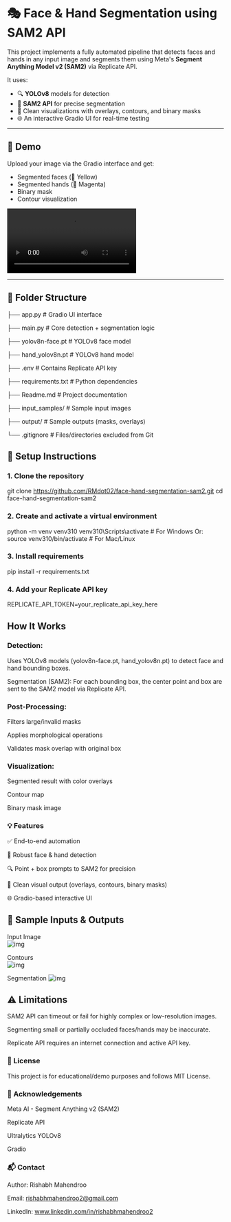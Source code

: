 # 🎭 Face & Hand Segmentation using SAM2 API

This project implements a fully automated pipeline that detects faces and hands in any input image and segments them using Meta's **Segment Anything Model v2 (SAM2)** via Replicate API.

It uses:
- 🔍 **YOLOv8** models for detection
- 🎯 **SAM2 API** for precise segmentation
- 🎨 Clean visualizations with overlays, contours, and binary masks
- 🌐 An interactive Gradio UI for real-time testing

---

## 🚀 Demo

Upload your image via the Gradio interface and get:
- Segmented faces (💛 Yellow)
- Segmented hands (💜 Magenta)
- Binary mask
- Contour visualization

![Demo video](output/Project%20Demo/demo.mp4)

---

## 📁 Folder Structure
├── app.py # Gradio UI interface

├── main.py # Core detection + segmentation logic

├── yolov8n-face.pt # YOLOv8 face model

├── hand_yolov8n.pt # YOLOv8 hand model

├── .env # Contains Replicate API key

├── requirements.txt # Python dependencies

├── Readme.md # Project documentation

├── input_samples/ # Sample input images

├── output/ # Sample outputs (masks, overlays)

└── .gitignore # Files/directories excluded from Git


## 🔧 Setup Instructions

### 1. Clone the repository
git clone https://github.com/RMdot02/face-hand-segmentation-sam2.git
cd face-hand-segmentation-sam2

### 2. Create and activate a virtual environment
python -m venv venv310
venv310\Scripts\activate   # For Windows
Or: source venv310/bin/activate  # For Mac/Linux

### 3. Install requirements
pip install -r requirements.txt

### 4. Add your Replicate API key
REPLICATE_API_TOKEN=your_replicate_api_key_here


## How It Works

### Detection:
Uses YOLOv8 models (yolov8n-face.pt, hand_yolov8n.pt) to detect face and hand bounding boxes.

Segmentation (SAM2):
For each bounding box, the center point and box are sent to the SAM2 model via Replicate API.

### Post-Processing:

Filters large/invalid masks

Applies morphological operations

Validates mask overlap with original box

### Visualization:

Segmented result with color overlays

Contour map

Binary mask image

### 💡 Features
✅ End-to-end automation

🧠 Robust face & hand detection

🔍 Point + box prompts to SAM2 for precision

🎨 Clean visual output (overlays, contours, binary masks)

🌐 Gradio-based interactive UI

## 📸 Sample Inputs & Outputs

Input Image 	                                                                                     
![img](input_samples/sample2.jpg)       


Contours                                                          
![img](output/sample1/contours.png)   


Segmentation
![img](output/sample1/Segmented_result.png)

## ⚠️ Limitations
SAM2 API can timeout or fail for highly complex or low-resolution images.

Segmenting small or partially occluded faces/hands may be inaccurate.

Replicate API requires an internet connection and active API key.


### 📜 License
This project is for educational/demo purposes and follows MIT License.

### 🙌 Acknowledgements
Meta AI - Segment Anything v2 (SAM2)

Replicate API

Ultralytics YOLOv8

Gradio

### 📬 Contact
Author: Rishabh Mahendroo

Email: rishabhmahendroo2@gmail.com

LinkedIn: www.linkedin.com/in/rishabhmahendroo2

